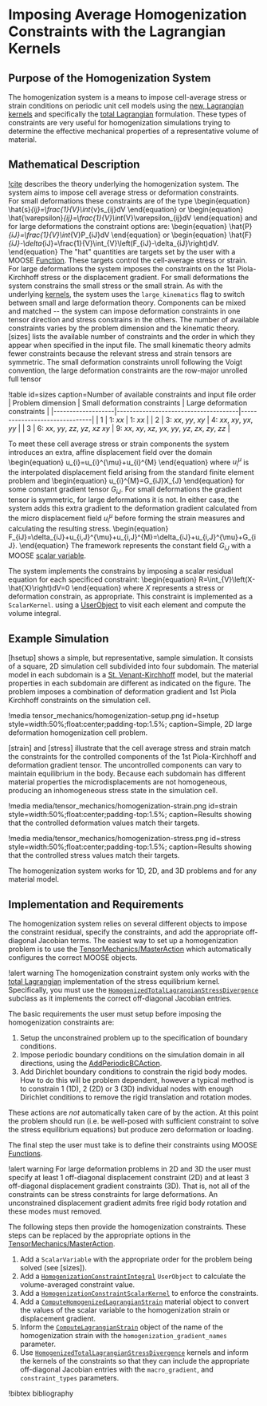 # Imposing Average Homogenization Constraints with the Lagrangian Kernels

## Purpose of the Homogenization System

The homogenization system is a means to impose cell-average
stress or strain conditions on periodic unit cell models
using the [new, Lagrangian kernels](LagrangianKernelTheory.md) and
specifically the [total Lagrangian](kernels/lagrangian/TotalLagrangianStressDivergence.md)
formulation.
These types of constraints are very useful for homogenization
simulations trying to determine the effective mechanical properties
of a representative volume of material.

## Mathematical Description

[!cite](danielsson2002three) describes the theory underlying the 
homogenization system.  The system aims to impose cell average 
stress or deformation constraints.  
For small deformations these constraints are of the type
\begin{equation}
      \hat{s}_{ij}=\frac{1}{V}\int_{v}s_{ij}dV
\end{equation}
or
\begin{equation}
      \hat{\varepsilon}_{ij}=\frac{1}{V}\int_{V}\varepsilon_{ij}dV
\end{equation}
and for large deformations the constraint options are:
\begin{equation}
      \hat{P}_{iJ}=\frac{1}{V}\int_{V}P_{iJ}dV
\end{equation}
or
\begin{equation}
      \hat{F}_{iJ}-\delta_{iJ}=\frac{1}{V}\int_{V}\left(F_{iJ}-\delta_{iJ}\right)dV.
\end{equation}
The "hat" quantities are targets set by the user with a MOOSE
[Function](syntax/Functions/index.md).
These targets control the cell-average stress or strain.
For large deformations the system imposes the constraints
on the 1st Piola-Kirchhoff stress or the displacement gradient.
For small deformations the system constrains the small stress or the
small strain.
As with the underlying [kernels](LagrangianKernelTheory.md), the
system uses the `large_kinematics` flag to switch between small and
large deformation theory.
Components can be mixed and matched -- the system can impose deformation
constraints in one tensor direction and stress constrains in the others.
The number of available constraints varies by the problem dimension
and the kinematic theory.  [sizes] lists the available number of constraints
and the order in which they appear when specified in the input file.
The small kinematic theory admits fewer constraints because the
relevant stress and strain tensors are symmetric.
The small deformation constraints unroll following the Voigt convention,
the large deformation constraints are the row-major unrolled full tensor

!table id=sizes caption=Number of available constraints and input file order
| Problem dimension | Small deformation constraints        | Large deformation constraints |
|-------------------|--------------------------------------|-------------------------------|
| 1                 | 1: $xx$                              | 1: $xx$                       |
| 2                 | 3: $xx$, $yy$, $xy$                  | 4: $xx$, $xy$, $yx$, $yy$     |
| 3                 | 6: $xx$, $yy$, $zz$, $yz$, $xz$ $xy$ | 9: $xx$, $xy$, $xz$, $yx$, $yy$, $yz$, $zx$, $zy$, $zz$ |

To meet these cell average stress or strain components the system introduces an extra, 
affine displacement field over the domain
\begin{equation}
      u_{i}=u_{i}^{\mu}+u_{i}^{M}
\end{equation}
where $u_{i}^\mu$ is the interpolated displacement field arising from the standard finite element
problem and 
\begin{equation}
      u_{i}^{M}=G_{iJ}X_{J}
\end{equation}
for some constant gradient tensor $G_{iJ}$.
For small deformations the gradient tensor is symmetric, for large deformations it is not.
In either case, the system adds this extra gradient to the deformation gradient
calculated from the micro displacement field $u_i^{\mu}$ before forming the strain
measures and calculating the resulting stress.
\begin{equation}
      F_{iJ}=\delta_{iJ}+u_{i,J}^{\mu}+u_{i,J}^{M}=\delta_{iJ}+u_{i,J}^{\mu}+G_{iJ}.
\end{equation}
The framework represents the constant field $G_{iJ}$ with a MOOSE [scalar variable](ScalarVariable.md).

The system implements the constrains by imposing a scalar residual equation for each specificed constraint:
\begin{equation}
      R=\int_{V}\left(X-\hat{X}\right)dV=0
\end{equation}
where $X$ represents a stress or deformation constrain, as appropriate.
This constraint is implemented as a `ScalarKernel`. 
using a [UserObject](UserObject.md) to visit each element and compute the volume integral.

## Example Simulation

[hsetup] shows a simple, but representative, sample simulation.  It consists of a square, 2D simulation cell
subdivided into four subdomain.  The material model in each subdomain is a [St. Venant-Kirchhoff](ComputeStVenantKirchhoffStress.md)
model, but the material properties in each subdomain are different as indicated on the figure.
The problem imposes a combination of deformation gradient and 1st Piola Kirchhoff constraints on the simulation cell.

!media tensor_mechanics/homogenization-setup.png
       id=hsetup
       style=width:50%;float:center;padding-top:1.5%;
       caption=Simple, 2D large deformation homogenization cell problem.

[strain] and [stress] illustrate that the cell average stress and strain match the constraints for the controlled components of the
1st Piola-Kirchhoff and deformation gradient tensor.  The uncontrolled components can vary to maintain
equilibrium in the body.  Because each subdomain has different material properties the microdisplacements are not
homogeneous, producing an inhomogeneous stress state in the simulation cell.

!media media/tensor_mechanics/homogenization-strain.png
       id=strain
       style=width:50%;float:center;padding-top:1.5%;
       caption=Results showing that the controlled deformation values match their targets.

!media media/tensor_mechanics/homogenization-stress.png
       id=stress
       style=width:50%;float:center;padding-top:1.5%;
       caption=Results showing that the controlled stress values match their targets.

The homogenization system works for 1D, 2D, and 3D problems and for any material model.

## Implementation and Requirements

The homogenization system relies on several different objects to impose the constraint residual, specify the constraints,
and add the appropriate off-diagonal Jacobian terms.
The easiest way to set up a homogenization problem is to use the [TensorMechanics/MasterAction](/Modules/TensorMechanics/Master/index.md)
which automatically configures the correct MOOSE objects.

!alert warning
The homogenization constraint system only works with the [total Lagrangian](kernels/lagrangian/TotalLagrangianStressDivergence.md) 
implementation of the stress equilibrium kernel.  Specifically, you must use the [`HomogenizedTotalLagrangianStressDivergence`](HomogenizedTotalLagrangianStressDivergence.md)
subclass as it implements the correct off-diagonal Jacobian entries.

The basic requirements the user must setup before imposing the homogenization constraints are:

1. Setup the unconstrained problem up to the specification of boundary conditions.
2. Impose periodic boundary conditions on the simulation domain in all directions, using the [AddPeriodicBCAction](source/actions/AddPeriodicBCAction.md).
3. Add Dirichlet boundary conditions to constrain the rigid body modes.  How to do this will be problem dependent, however
   a typical method is to constrain 1 (1D), 2 (2D) or 3 (3D) individual nodes with enough Dirichlet conditions to remove the rigid
   translation and rotation modes.

These actions are *not* automatically taken care of by the action.  At this point the problem should run (i.e. be well-posed with
sufficient constraint to solve the stress equilibrium equations) but produce zero deformation or loading.

The final step the user must take is to define their constraints using MOOSE [Functions](syntax/Functions/index.md).

!alert warning
For large deformation problems in 2D and 3D the user must specify at least 1 off-diagonal displacement constraint (2D) and at 
least 3 off-diagonal displacement gradient constraints (3D).  That is, not all of the constraints can be stress constraints for
large deformations.  An unconstrained displacement gradient admits free rigid body rotation and these modes must removed.

The following steps then provide the homogenization constraints.  These steps can be replaced by 
the appropriate options in the [TensorMechanics/MasterAction](/Modules/TensorMechanics/Master/index.md).

1. Add a `ScalarVariable` with the appropriate order for the problem being solved (see [sizes]).
2. Add a [`HomogenizationConstraintIntegral`](userobjects/lagrangian/HomogenizationConstraintIntegral.md) `UserObject` to calculate the volume-averaged constraint value.
3. Add a [`HomogenizationConstraintScalarKernel`](HomogenizationConstraintScalarKernel.md) to enforce the constraints.
4. Add a [`ComputeHomogenizedLagrangianStrain`](ComputeHomogenizedLagrangianStrain.md) material object to convert the values of the scalar variable to 
   the homogenization strain or displacement gradient.
5. Inform the [`ComputeLagrangianStrain`](ComputeLagrangianStrain.md) object of the name of the homogenization strain with the `homogenization_gradient_names` parameter.
6. Use [`HomogenizedTotalLagrangianStressDivergence`](HomogenizedTotalLagrangianStressDivergence.md) kernels and inform the kernels of the constraints so that they can 
   include the appropriate off-diagonal Jacobian entries with the `macro_gradient`, and `constraint_types` parameters.

!bibtex bibliography
